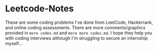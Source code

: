 # Leetcode-Notes
These are some coding problems I've done from LeetCode, Hackerrank, and online coding assessments. There are more comments/graphics provided in `more codes.md` and `more more codes.md`. I hope they help you with coding interviews although I'm struggling to secure an internship myself...

